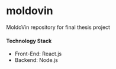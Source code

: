 # moldovin
MoldoVin repository for final thesis project

#### Technology Stack
- Front-End: React.js
- Backend: Node.js
